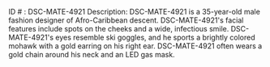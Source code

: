 ID # : DSC-MATE-4921
Description: DSC-MATE-4921 is a 35-year-old male fashion designer of Afro-Caribbean descent. DSC-MATE-4921's facial features include spots on the cheeks and a wide, infectious smile. DSC-MATE-4921's eyes resemble ski goggles, and he sports a brightly colored mohawk with a gold earring on his right ear. DSC-MATE-4921 often wears a gold chain around his neck and an LED gas mask.